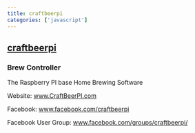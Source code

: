 ```yaml
---
title: craftbeerpi
categories: ['javascript']
---
```

## [craftbeerpi](https://github.com/Manuel83/craftbeerpi)

### Brew Controller

The Raspberry PI base Home Brewing Software

Website: www.CraftBeerPI.com


Facebook: www.facebook.com/craftbeerpi


Facebook User Group: www.facebook.com/groups/craftbeerpi/

